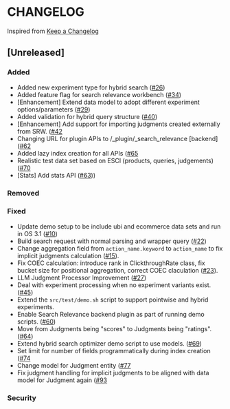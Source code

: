 # CHANGELOG

Inspired from [Keep a Changelog](https://keepachangelog.com/en/1.0.0/)

## [Unreleased]

### Added
- Added new experiment type for hybrid search ([#26](https://github.com/opensearch-project/search-relevance/pull/26))
- Added feature flag for search relevance workbench ([#34](https://github.com/opensearch-project/search-relevance/pull/34))
- [Enhancement] Extend data model to adopt different experiment options/parameters ([#29](https://github.com/opensearch-project/search-relevance/issues/29))
- Added validation for hybrid query structure ([#40](https://github.com/opensearch-project/search-relevance/pull/40))
- [Enhancement] Add support for importing judgments created externally from SRW.  ([#42](https://github.com/opensearch-project/search-relevance/pull/42)
- Changing URL for plugin APIs to /_plugin/_search_relevance [backend] ([#62](https://github.com/opensearch-project/search-relevance/pull/62)
- Added lazy index creation for all APIs ([#65](https://github.com/opensearch-project/search-relevance/pull/65)
- Realistic test data set based on ESCI (products, queries, judgements) ([#70](https://github.com/opensearch-project/search-relevance/pull/70)
- [Stats] Add stats API ([#63](https://github.com/opensearch-project/search-relevance/pull/63)))

### Removed

### Fixed
 - Update demo setup to be include ubi and ecommerce data sets and run in OS 3.1 ([#10](https://github.com/opensearch-project/search-relevance/issues/10))
 - Build search request with normal parsing and wrapper query ([#22](https://github.com/opensearch-project/search-relevance/pull/22))
 - Change aggregation field from `action_name.keyword` to `action_name` to fix implicit judgments calculation ([#15](https://github.com/opensearch-project/search-relevance/issues/10)).
 - Fix COEC calculation: introduce rank in ClickthroughRate class, fix bucket size for positional aggregation, correct COEC claculation ([#23](https://github.com/opensearch-project/search-relevance/issues/23)).
 - LLM Judgment Processor Improvement ([#27](https://github.com/opensearch-project/search-relevance/pull/27))
 - Deal with experiment processing when no experiment variants exist. ([#45](https://github.com/opensearch-project/search-relevance/pull/45))
 - Extend the `src/test/demo.sh` script to support pointwise and hybrid experiments.
 - Enable Search Relevance backend plugin as part of running demo scripts. ([#60](https://github.com/opensearch-project/search-relevance/pull/60))
 - Move from Judgments being "scores" to Judgments being "ratings".  ([#64](https://github.com/opensearch-project/search-relevance/pull/64))
 - Extend hybrid search optimizer demo script to use models. ([#69](https://github.com/opensearch-project/search-relevance/pull/69))
 - Set limit for number of fields programmatically during index creation ([#74](https://github.com/opensearch-project/search-relevance/pull/74)
 - Change model for Judgment entity ([#77](https://github.com/opensearch-project/search-relevance/pull/77)
 - Fix judgment handling for implicit judgments to be aligned with data model for Judgment again ([#93](https://github.com/opensearch-project/search-relevance/pull/93)

### Security
